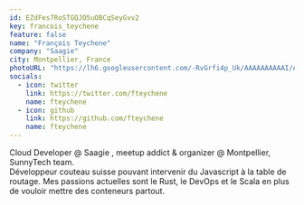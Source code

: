 ```yaml
---
id: EZdFes7RoSTGQJO5uOBCqSeyGvv2
key: francois_teychene
feature: false
name: "François Teychene"
company: "Saagie"
city: Montpellier, France
photoURL: "https://lh6.googleusercontent.com/-RvGrfi4p_Uk/AAAAAAAAAAI/AAAAAAAABtE/iqj8zP9rc0U/photo.jpg"
socials:
  - icon: twitter
    link: https://twitter.com/fteychene
    name: fteychene
  - icon: github
    link: https://github.com/fteychene
    name: fteychene
---
```

Cloud Developer @ Saagie , meetup addict & organizer @ Montpellier,  SunnyTech team.  
Développeur couteau suisse pouvant intervenir du Javascript à la table de routage. Mes passions actuelles sont le Rust, le DevOps et le Scala en plus de vouloir mettre des conteneurs partout.
